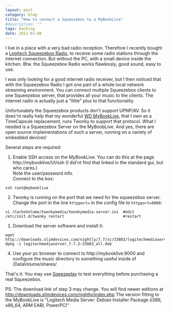 ```yaml
---
layout: post
category: blog
title: "How to connect a Squeezebox to a MyBookLive"
#description: ""
tags: hacking
date: 2012-01-08
---
```



I live in a place with a very bad radio reception. Therefore I
recently bought a
[Logitech Squeezebox Radio](https://de.wikipedia.org/wiki/Squeezebox#Squeezebox_Radio_(September_2009)),
to receive some radio stations through the internet connection. But without the
PC, with a small device inside the kitchen. Btw. the Squeezebox Radio works
flawlessly, good sound, easy to use.

I was only looking for a good internet radio receiver, but I then noticed that
with the Squeezebox Radio I got one part of a whole local network streaming
environment. You can connect multiple Squeezebox clients to one Squeezebox
server, that provides all your music to the clients. The internet radio is
actually just a "little" plus to that functionality.

Unfortunately the Squeezebox products don't support UPNP/AV.
So it does'nt really help that my wonderful
[WD MyBookLive](http://wdc.com/en/products/products.aspx?id=280), that I own
as a TimeCapsule replacement, runs Twonky
to support that protocol. What I needed is a Squeezebox Server on the
MyBoobLive. And yes, there are open source implementations of such a server,
running on a variety of embedded devices!

Several steps are required:

1. Enable SSH access on the MyBookLive. You can do this at the page
   http://mybooklive/UI/ssh  (I did'nt find that linked in the
   standard gui, but who cares.) <br>
   Note the user/password info. <br>
   Connect to the box:

```shell
ssh root@mybooklive
```

2. Twonky is running on the port that we need for the squeezebox
   server. Change the port in the line `httpport=` in the config
   file to `httpport=8000`:

```shell
vi /CacheVolume/twonkymedia/twonkymedia-server.ini  #edit
/etc/init.d/twonky restart                          #restart
```

1. Download the server software and install it:

```shell
wget http://downloads.slimdevices.com/nightly/7.7/sc/33883/logitechmediaserver_7.7.2~33883_all.deb
dpkg -i logitechmediaserver_7.7.2~33883_all.deb
```

4. Use your pc browser to connect to
   http://mybooklive:9000 and configure the music directory to something useful
   inside of /DataVolume/shares/

That's it. You may use [Sqeezeplay](http://downloads.slimdevices.com/nightly/index.php?ver=7.7)
to test everything before purchasing a real Squeezebox.

PS: The download link of step 3 may change. You will find newer editions at
http://downloads.slimdevices.com/nightly/index.php
The version fitting to the MyBookLive is "Logitech Media Server: Debian
Installer Package (i386, x86_64, ARM EABI, PowerPC)"

